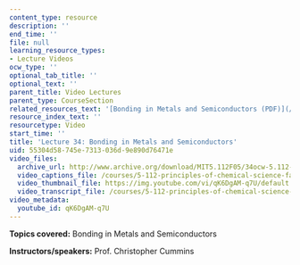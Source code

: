 ```yaml
---
content_type: resource
description: ''
end_time: ''
file: null
learning_resource_types:
- Lecture Videos
ocw_type: ''
optional_tab_title: ''
optional_text: ''
parent_title: Video Lectures
parent_type: CourseSection
related_resources_text: '[Bonding in Metals and Semiconductors (PDF)](/courses/5-112-principles-of-chemical-science-fall-2005/resources/lecture34)'
resource_index_text: ''
resourcetype: Video
start_time: ''
title: 'Lecture 34: Bonding in Metals and Semiconductors'
uid: 55304d58-745e-7313-036d-9e890d76471e
video_files:
  archive_url: http://www.archive.org/download/MIT5.112F05/34ocw-5.112-09dec2005-220k.mp4
  video_captions_file: /courses/5-112-principles-of-chemical-science-fall-2005/453c16c7f2b25ed7928277785b55614e_qK6DgAM-q7U.vtt
  video_thumbnail_file: https://img.youtube.com/vi/qK6DgAM-q7U/default.jpg
  video_transcript_file: /courses/5-112-principles-of-chemical-science-fall-2005/e56c4510f1c14aedd2bdd5c12f6c38c7_qK6DgAM-q7U.pdf
video_metadata:
  youtube_id: qK6DgAM-q7U
---
```


**Topics covered:** Bonding in Metals and Semiconductors

**Instructors/speakers:** Prof. Christopher Cummins



